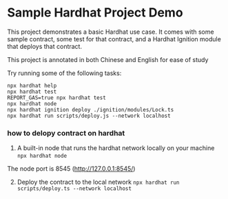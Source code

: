 # Sample Hardhat Project Demo

This project demonstrates a basic Hardhat use case. It comes with some sample contract, some test for that contract, and a Hardhat Ignition module that deploys that contract.

This project is annotated in both Chinese and English for ease of study

Try running some of the following tasks:

```shell
npx hardhat help
npx hardhat test
REPORT_GAS=true npx hardhat test
npx hardhat node
npx hardhat ignition deploy ./ignition/modules/Lock.ts
npx hardhat run scripts/deploy.js --network localhost
```

### how to delopy contract on hardhat

1. A built-in node that runs the hardhat network locally on your machine
   `npx hardhat node`

The node port is 8545 (http://127.0.0.1:8545/)

2. Deploy the contract to the local network
   `npx hardhat run scripts/deploy.ts --network localhost`
